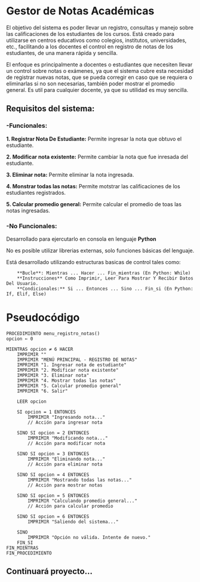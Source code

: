 # Gestor de Notas Académicas

El objetivo del sistema es poder llevar un registro, consultas y manejo sobre las calificaciones de los estudiantes de los cursos. Está creado para utilizarse en centros educativos como colegios, institutos, universidades, etc., facilitando a los docentes el control en registro de notas de los estudiantes, de una manera rápida y sencilla. 

El enfoque es principalmente a docentes o estudiantes que necesiten llevar un control sobre notas o exámenes, ya que el sistema cubre esta necesidad de registrar nuevas notas, que se pueda corregir en caso que se requiera o eliminarlas si no son necesarias, también poder mostrar el promedio general. Es util para cualquier docente, ya que su utilidad es muy sencilla.

## Requisitos del sistema:
### -Funcionales: 

  **1. Registrar Nota De Estudiante:** Permite ingresar la nota que obtuvo el estudiante. 

  
  **2. Modificar nota existente:** Permite cambiar la nota que fue inresada del estudiante.

  
  **3. Eliminar nota:** Permite eliminar la nota ingresada.

  
  **4. Monstrar todas las notas:** Permite motstrar las calificaciones de los estudiantes registrados.

  
  **5. Calcular promedio general:** Permite calcular el promedio de toas las notas ingresadas.

  
### -No Funcionales: 
Desarrollado para ejercutarlo en consola en lenguaje **Python**


No es posible utilizar librerias externas, solo funciones básicas del lenguaje. 


Está desarrollado utilizando estructuras basicas  de control tales como: 


		**Bucle**: Mientras ... Hacer ... Fin_mientras (En Python: While)
		**Instrucciones** Como Imprimir, Leer Para Mostrar Y Recibir Datos Del Usuario.
		**Condicionales:** Si ... Entonces ... Sino ... Fin_si (En Python: If, Elif, Else)

# Pseudocódigo

	PROCEDIMIENTO menu_registro_notas()
    opcion ← 0

    MIENTRAS opcion ≠ 6 HACER
        IMPRIMIR ""
        IMPRIMIR "MENÚ PRINCIPAL - REGISTRO DE NOTAS"
        IMPRIMIR "1. Ingresar nota de estudiante"
        IMPRIMIR "2. Modificar nota existente"
        IMPRIMIR "3. Eliminar nota"
        IMPRIMIR "4. Mostrar todas las notas"
        IMPRIMIR "5. Calcular promedio general"
        IMPRIMIR "6. Salir"

        LEER opcion

        SI opcion = 1 ENTONCES
            IMPRIMIR "Ingresando nota..."
            // Acción para ingresar nota

        SINO SI opcion = 2 ENTONCES
            IMPRIMIR "Modificando nota..."
            // Acción para modificar nota

        SINO SI opcion = 3 ENTONCES
            IMPRIMIR "Eliminando nota..."
            // Acción para eliminar nota

        SINO SI opcion = 4 ENTONCES
            IMPRIMIR "Mostrando todas las notas..."
            // Acción para mostrar notas

        SINO SI opcion = 5 ENTONCES
            IMPRIMIR "Calculando promedio general..."
            // Acción para calcular promedio

        SINO SI opcion = 6 ENTONCES
            IMPRIMIR "Saliendo del sistema..."

        SINO
            IMPRIMIR "Opción no válida. Intente de nuevo."
        FIN_SI
    FIN_MIENTRAS
	FIN_PROCEDIMIENTO


## Continuará proyecto...
